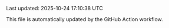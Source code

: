 Last updated: 2025-10-24 17:10:38 UTC

This file is automatically updated by the GitHub Action workflow.
